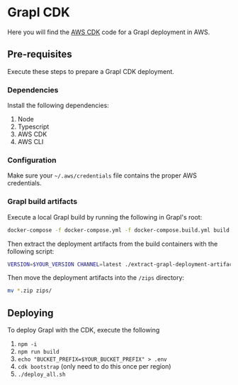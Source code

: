 # Grapl CDK

Here you will find the [AWS CDK](https://aws.amazon.com/cdk/) code for
a Grapl deployment in AWS.

## Pre-requisites

Execute these steps to prepare a Grapl CDK deployment.

### Dependencies

Install the following dependencies:
  1. Node
  2. Typescript
  3. AWS CDK
  4. AWS CLI

### Configuration

Make sure your `~/.aws/credentials` file contains the proper AWS credentials.

### Grapl build artifacts

Execute a local Grapl build by running the following in Grapl's root:

``` bash
docker-compose -f docker-compose.yml -f docker-compose.build.yml build --build-arg release_target=release
```

Then extract the deployment artifacts from the build containers with
the following script:

``` bash
VERSION=$YOUR_VERSION CHANNEL=latest ./extract-grapl-deployment-artifacts.sh
```

Then move the deployment artifacts into the `/zips` directory:

``` bash
mv *.zip zips/
```

## Deploying

To deploy Grapl with the CDK, execute the following

  1. `npm -i`
  2. `npm run build`
  3. `echo "BUCKET_PREFIX=$YOUR_BUCKET_PREFIX" > .env`
  4. `cdk bootstrap` (only need to do this once per region)
  5. `./deploy_all.sh`
